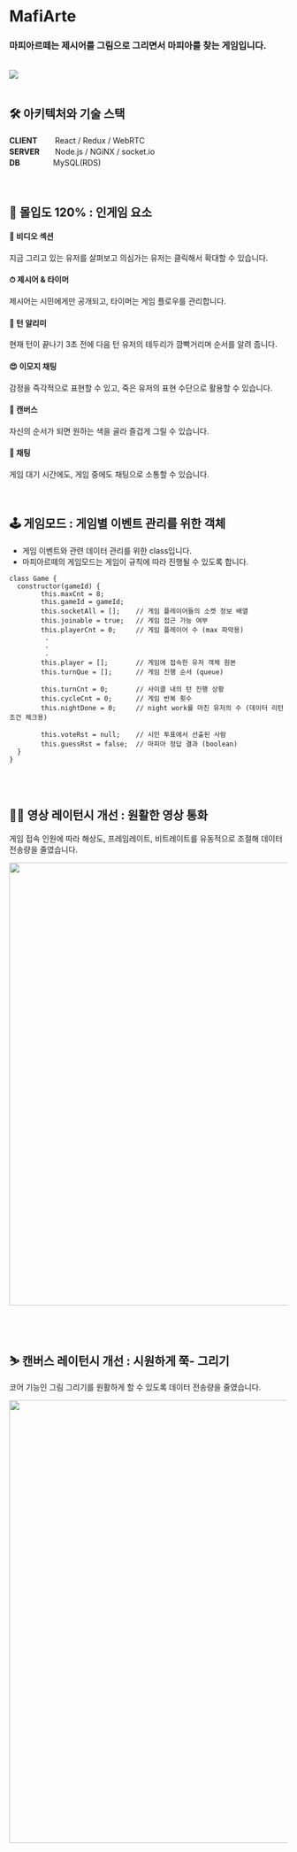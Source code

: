 # MafiArte
### 마피아르떼는 제시어를 그림으로 그리면서 마피아를 찾는 게임입니다.
<br>
<img src="https://user-images.githubusercontent.com/96710052/183819911-275000f1-2cb7-4ea2-91ef-7435e6e93f23.png">
<br><br>

## 🛠 **아키텍처와 기술 스택**
**CLIENT**　 　React / Redux / WebRTC <br>
**SERVER**　　Node.js / NGiNX / socket.io <br>
**DB**　　　　 MySQL(RDS) <br>
<br><br>

## 🎠 **몰입도 120% : 인게임 요소**
#### 🎥 **비디오 섹션**
지금 그리고 있는 유저를 살펴보고 의심가는 유저는 클릭해서 확대할 수 있습니다.

#### ⏱ **제시어 & 타이머**
제시어는 시민에게만 공개되고, 타이머는 게임 플로우를 관리합니다.

#### 🌈 **턴 알리미**
현재 턴이 끝나기 3초 전에 다음 턴 유저의 테두리가 깜빡거리며 순서를 알려 줍니다.

#### 😍 **이모지 채팅**
감정을 즉각적으로 표현할 수 있고, 죽은 유저의 표현 수단으로 활용할 수 있습니다.

#### 🎨 **캔버스**
자신의 순서가 되면 원하는 색을 골라 즐겁게 그릴 수 있습니다.

#### 📣 **채팅**
게임 대기 시간에도, 게임 중에도 채팅으로 소통할 수 있습니다.
<br><br><br>


## 🕹 **게임모드 : 게임별 이벤트 관리를 위한 객체**
* 게임 이벤트와 관련 데이터 관리를 위한 class입니다.
* 마피아르떼의 게임모드는 게임이 규칙에 따라 진행될 수 있도록 합니다.
```
class Game {
  constructor(gameId) {
        this.maxCnt = 8;
        this.gameId = gameId;
        this.socketAll = [];    // 게임 플레이어들의 소켓 정보 배열
        this.joinable = true;   // 게임 접근 가능 여부
        this.playerCnt = 0;     // 게임 플레이어 수 (max 파악용)
         .
         .
         .
        this.player = [];       // 게임에 접속한 유저 객체 원본
        this.turnQue = [];      // 게임 진행 순서 (queue)

        this.turnCnt = 0;       // 사이클 내의 턴 진행 상황
        this.cycleCnt = 0;      // 게임 반복 횟수
        this.nightDone = 0;     // night work를 마친 유저의 수 (데이터 리턴 조건 체크용)

        this.voteRst = null;    // 시민 투표에서 선출된 사람
        this.guessRst = false;  // 마피아 정답 결과 (boolean)
  }
}
```
<br><br>

## 🤸‍♀️ 영상 레이턴시 개선 : 원활한 영상 통화
게임 접속 인원에 따라 해상도, 프레임레이트, 비트레이트를 유동적으로 조절해 데이터 전송량을 줄였습니다.
<br>
<p align="center">
<img src="https://user-images.githubusercontent.com/96710052/183824111-0f983085-23a0-4e9b-be34-2002292b1d2e.png" style="width: 800px;">
</p>
<br><br>

## ⛷ 캔버스 레이턴시 개선 : 시원하게 쭉- 그리기
코어 기능인 그림 그리기를 원활하게 할 수 있도록 데이터 전송량을 줄였습니다.
<br>
<p align="center">
  <img src="https://user-images.githubusercontent.com/96710052/183824113-ea3ab3e1-a706-443c-b52a-e4144bbddab7.png" style="width: 800px;">
</p>

